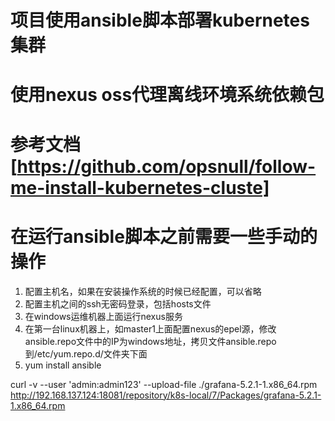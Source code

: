 # 项目使用ansible脚本部署kubernetes集群

# 使用nexus oss代理离线环境系统依赖包

# 参考文档[https://github.com/opsnull/follow-me-install-kubernetes-cluste]

# 在运行ansible脚本之前需要一些手动的操作

1. 配置主机名，如果在安装操作系统的时候已经配置，可以省略
2. 配置主机之间的ssh无密码登录，包括hosts文件
3. 在windows运维机器上面运行nexus服务
4. 在第一台linux机器上，如master1上面配置nexus的epel源，修改ansible.repo文件中的IP为windows地址，拷贝文件ansible.repo到/etc/yum.repo.d/文件夹下面
5. yum install ansible


curl -v --user 'admin:admin123' --upload-file ./grafana-5.2.1-1.x86_64.rpm http://192.168.137.124:18081/repository/k8s-local/7/Packages/grafana-5.2.1-1.x86_64.rpm